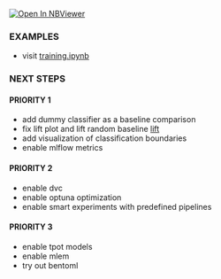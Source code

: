 [![Open In NBViewer](https://img.shields.io/badge/Open%20In-NBViewer-blue)](https://nbviewer.org/github/Takfes/python-classification/blob/master/training.ipynb)

### EXAMPLES

- visit [training.ipynb](/training.ipynb)

### NEXT STEPS

#### PRIORITY 1

- add dummy classifier as a baseline comparison
- fix lift plot and lift random baseline [lift](https://www.listendata.com/2014/08/excel-template-gain-and-lift-charts.html)
- add visualization of classification boundaries
- enable mlflow metrics

#### PRIORITY 2

- enable dvc
- enable optuna optimization
- enable smart experiments with predefined pipelines

#### PRIORITY 3

- enable tpot models
- enable mlem
- try out bentoml
